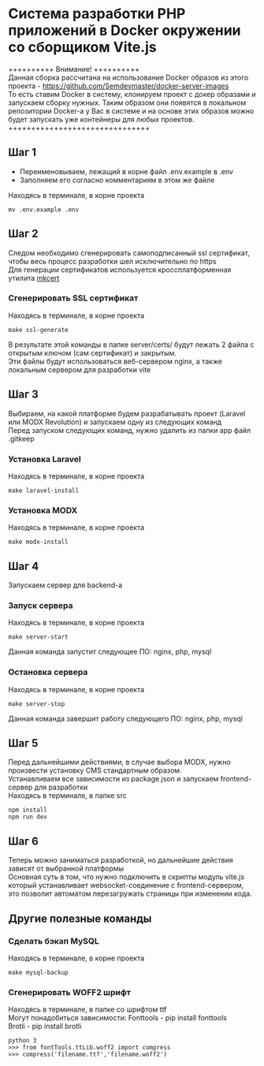 # Система разработки PHP приложений в Docker окружении со сборщиком Vite.js

++++++++++ Внимание! ++++++++++  
Данная сборка рассчитана на использование Docker образов из этого проекта - https://github.com/Semdevmaster/docker-server-images  
То есть ставим Docker в систему, клонируем проект с докер образами и запускаем сборку нужных. Таким образом они появятся в локальном репозитории Docker-a у Вас в системе и на основе этих образов можно будет запускать уже контейнеры для любых проектов.  
+++++++++++++++++++++++++++++++

## Шаг 1
- Переименовываем, лежащий в корне файл .env.example в .env  
- Заполняем его согласно комментариям в этом же файле

Находясь в терминале, в корне проекта

```
mv .env.example .env
```

## Шаг 2
Следом необходимо сгенерировать самоподписанный ssl сертификат, чтобы весь процесс разработки шел исключительно по https  
Для генерации сертификатов используется кроссплатформенная утилита [mkcert](https://github.com/FiloSottile/mkcert) 

### Сгенерировать SSL сертификат

Находясь в терминале, в корне проекта

```
make ssl-generate
```
В результате этой команды в папке server/certs/ будут лежать 2 файла с открытым ключом (сам сертификат) и закрытым.  
Эти файлы будут использоваться веб-сервером nginx, а также локальным сервером для разработки vite

## Шаг 3
Выбираем, на какой платформе будем разрабатывать проект (Laravel или MODX Revolution) и запускаем одну из следующих команд  
Перед запуском следующих команд, нужно удалить из папки app файл .gitkeep

### Установка Laravel

Находясь в терминале, в корне проекта

```
make laravel-install
```

### Установка MODX

Находясь в терминале, в корне проекта

```
make modx-install
```

## Шаг 4

Запускаем сервер для backend-а

### Запуск сервера

Находясь в терминале, в корне проекта

```
make server-start
```
Данная команда запустит следующее ПО: nginx, php, mysql

### Остановка сервера

Находясь в терминале, в корне проекта

```
make server-stop
```
Данная команда завершит работу следующего ПО: nginx, php, mysql

## Шаг 5

Перед дальнейшими действиями, в случае выбора MODX, нужно произвести установку CMS стандартным образом.  
Устанавливаем все зависимости из package.json и запускаем frontend-сервер для разработки  
Находясь в терминале, в папке src

```
npm install
npm run dev
```

## Шаг 6

Теперь можно заниматься разработкой, но дальнейшие действия зависят от выбранной платформы  
Основная суть в том, что нужно подключить в скрипты модуль vite.js который устанавливает websocket-соединение
с frontend-сервером, это позволит автоматом перезагружать страницы при изменении кода.

## Другие полезные команды

### Сделать бэкап MySQL

Находясь в терминале, в корне проекта

```
make mysql-backup
```

### Сгенерировать WOFF2 шрифт

Находясь в терминале, в папке со шрифтом ttf  
Могут понадобиться зависимости:
Fonttools - pip install fonttools  
Brotli - pip install brotli

```
python 3
>>> from fontTools.ttLib.woff2 import compress
>>> compress('filename.ttf','filename.woff2')
```
